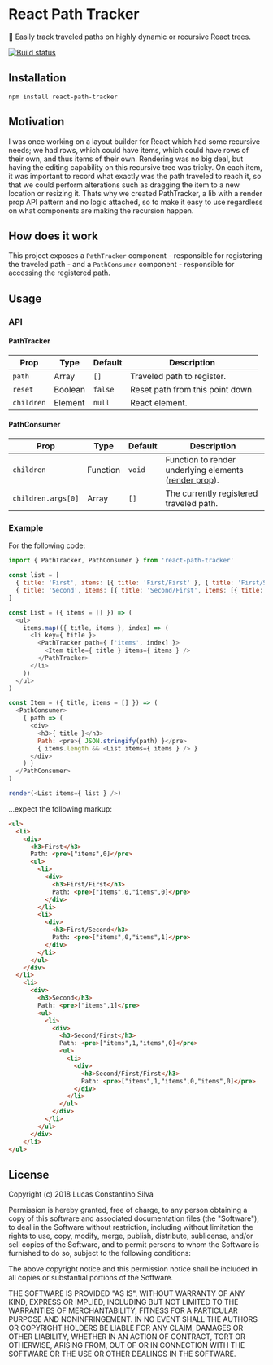 # React Path Tracker

:paw_prints: Easily track traveled paths on highly dynamic or recursive React trees.

[![Build status](https://travis-ci.org/lucasconstantino/react-path-tracker.svg?branch=master)](https://travis-ci.org/lucasconstantino/react-path-tracker)

## Installation

```
npm install react-path-tracker
```

## Motivation

I was once working on a layout builder for React which had some recursive needs; we had rows, which could have items, which could have rows of their own, and thus items of their own. Rendering was no big deal, but having the editing capability on this recursive tree was tricky. On each item, it was important to record what exactly was the path traveled to reach it, so that we could perform alterations such as dragging the item to a new location or resizing it. Thats why we created PathTracker, a lib with a render prop API pattern and no logic attached, so to make it easy to use regardless on what components are making the recursion happen.

## How does it work

This project exposes a `PathTracker` component - responsible for registering the traveled path - and a `PathConsumer` component - responsible for accessing the registered path.

## Usage

### API

#### PathTracker

Prop | Type | Default | Description
---------|------|---------|------------
`path` | Array | `[]` | Traveled path to register.
`reset` | Boolean | `false` | Reset path from this point down.
`children` | Element | `null` | React element.

#### PathConsumer

Prop | Type | Default | Description
---------|------|---------|------------
`children` | Function | `void` | Function to render underlying elements ([render prop](https://reactjs.org/docs/render-props.html)).
`children.args[0]` | Array | `[]` | The currently registered traveled path.

### Example

For the following code:

```js
import { PathTracker, PathConsumer } from 'react-path-tracker'

const list = [
  { title: 'First', items: [{ title: 'First/First' }, { title: 'First/Second' }] },
  { title: 'Second', items: [{ title: 'Second/First', items: [{ title: 'Second/First/First' }] }] }
]

const List = ({ items = [] }) => (
  <ul>
    items.map(({ title, items }, index) => (
      <li key={ title }>
        <PathTracker path={ ['items', index] }>
          <Item title={ title } items={ items } />
        </PathTracker>
      </li>
    ))
  </ul>
)

const Item = ({ title, items = [] }) => (
  <PathConsumer>
    { path => (
      <div>
        <h3>{ title }</h3>
        Path: <pre>{ JSON.stringify(path) }</pre>
        { items.length && <List items={ items } /> }
      </div>
    ) }
  </PathConsumer>
)

render(<List items={ list } />)
```

...expect the following markup:

```html
<ul>
  <li>
    <div>
      <h3>First</h3>
      Path: <pre>["items",0]</pre>
      <ul>
        <li>
          <div>
            <h3>First/First</h3>
            Path: <pre>["items",0,"items",0]</pre>
          </div>
        </li>
        <li>
          <div>
            <h3>First/Second</h3>
            Path: <pre>["items",0,"items",1]</pre>
          </div>
        </li>
      </ul>
    </div>
  </li>
    <li>
      <div>
        <h3>Second</h3>
        Path: <pre>["items",1]</pre>
        <ul>
          <li>
            <div>
              <h3>Second/First</h3>
              Path: <pre>["items",1,"items",0]</pre>
              <ul>
                <li>
                  <div>
                    <h3>Second/First/First</h3>
                    Path: <pre>["items",1,"items",0,"items",0]</pre>
                  </div>
                </li>
              </ul>
            </div>
          </li>
        </ul>
      </div>
    </li>
</ul>
```

## License

Copyright (c) 2018 Lucas Constantino Silva

Permission is hereby granted, free of charge, to any person obtaining a copy of
this software and associated documentation files (the "Software"), to deal in
the Software without restriction, including without limitation the rights to
use, copy, modify, merge, publish, distribute, sublicense, and/or sell copies
of the Software, and to permit persons to whom the Software is furnished to do
so, subject to the following conditions:

The above copyright notice and this permission notice shall be included in all
copies or substantial portions of the Software.

THE SOFTWARE IS PROVIDED "AS IS", WITHOUT WARRANTY OF ANY KIND, EXPRESS OR
IMPLIED, INCLUDING BUT NOT LIMITED TO THE WARRANTIES OF MERCHANTABILITY,
FITNESS FOR A PARTICULAR PURPOSE AND NONINFRINGEMENT. IN NO EVENT SHALL THE
AUTHORS OR COPYRIGHT HOLDERS BE LIABLE FOR ANY CLAIM, DAMAGES OR OTHER
LIABILITY, WHETHER IN AN ACTION OF CONTRACT, TORT OR OTHERWISE, ARISING FROM,
OUT OF OR IN CONNECTION WITH THE SOFTWARE OR THE USE OR OTHER DEALINGS IN THE
SOFTWARE.
